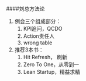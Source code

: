 ####刘总方法论

1. 例会三个组成部分：
   1. KPI追问，QCDO
   2. Action责任人
   3. wrong table
2. 推荐3本书：
   1. Hit Refresh，  刷新
   2. Zero To One，从零到一
   3. Lean Startup，精益求精